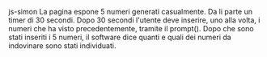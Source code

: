 js-simon
La pagina espone 5 numeri generati casualmente. Da li parte un timer di 30 secondi. Dopo 30 secondi l'utente deve inserire, uno alla volta, i numeri che ha visto precedentemente, tramite il prompt(). Dopo che sono stati inseriti i 5 numeri, il software dice quanti e quali dei numeri da indovinare sono stati individuati.